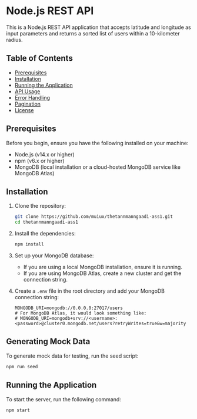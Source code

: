 # Node.js REST API

This is a Node.js REST API application that accepts latitude and longitude as input parameters and returns a sorted list of users within a 10-kilometer radius.

## Table of Contents

- [Prerequisites](#prerequisites)
- [Installation](#installation)
- [Running the Application](#running-the-application)
- [API Usage](#api-usage)
- [Error Handling](#error-handling)
- [Pagination](#pagination)
- [License](#license)

## Prerequisites

Before you begin, ensure you have the following installed on your machine:

- Node.js (v14.x or higher)
- npm (v6.x or higher)
- MongoDB (local installation or a cloud-hosted MongoDB service like MongoDB Atlas)

## Installation

1. Clone the repository:

   ```bash
   git clone https://github.com/muiux/thetannmanngaadi-ass1.git
   cd thetannmanngaadi-ass1
   ```

2. Install the dependencies:

   ```bash
   npm install
   ```

3. Set up your MongoDB database:

   - If you are using a local MongoDB installation, ensure it is running.
   - If you are using MongoDB Atlas, create a new cluster and get the connection string.

4. Create a `.env` file in the root directory and add your MongoDB connection string:
   ```env
   MONGODB_URI=mongodb://0.0.0.0:27017/users
   # For MongoDB Atlas, it would look something like:
   # MONGODB_URI=mongodb+srv://<username>:<password>@cluster0.mongodb.net/users?retryWrites=true&w=majority
   ```

## Generating Mock Data

To generate mock data for testing, run the seed script:

```bash
npm run seed
```

## Running the Application

To start the server, run the following command:

```bash
npm start
```
